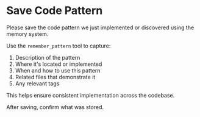 # Save Code Pattern

Please save the code pattern we just implemented or discovered using the memory system.

Use the `remember_pattern` tool to capture:
1. Description of the pattern
2. Where it's located or implemented
3. When and how to use this pattern
4. Related files that demonstrate it
5. Any relevant tags

This helps ensure consistent implementation across the codebase.

After saving, confirm what was stored.